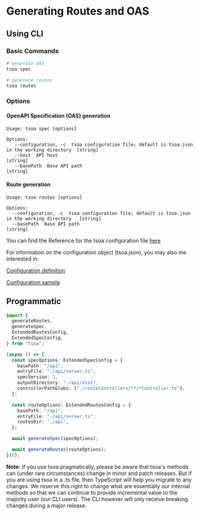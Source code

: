 # Generating Routes and OAS

## Using CLI

### Basic Commands

```bash
# generate OAS
tsoa spec

# generate routes
tsoa routes
```

### Options

#### OpenAPI Specification (OAS) generation

```
Usage: tsoa spec [options]

Options:
   --configuration, -c  tsoa configuration file; default is tsoa.json in the working directory  [string]
   --host  API host                                                                             [string]
   --basePath  Base API path                                                                    [string]
```

#### Route generation

```
Usage: tsoa routes [options]

Options:
  --configuration, -c  tsoa configuration file; default is tsoa.json in the working directory   [string]
  --basePath  Base API path                                                                     [string]
```

You can find the Reference for the tsoa configuration file [here](https://tsoa-community.github.io/reference/interfaces/config.html)

For information on the configuration object (tsoa.json), you may also me interested in:

[Configuration definition](https://github.com/lukeautry/tsoa/blob/master/packages/runtime/src/config.ts)

[Configuration sample](https://github.com/lukeautry/tsoa/blob/master/tests/tsoa.json)

## Programmatic

```typescript
import {
  generateRoutes,
  generateSpec,
  ExtendedRoutesConfig,
  ExtendedSpecConfig,
} from "tsoa";

(async () => {
  const specOptions: ExtendedSpecConfig = {
    basePath: "/api",
    entryFile: "./api/server.ts",
    specVersion: 3,
    outputDirectory: "./api/dist",
    controllerPathGlobs: ["./routeControllers/**/*Controller.ts"],
  };

  const routeOptions: ExtendedRoutesConfig = {
    basePath: "/api",
    entryFile: "./api/server.ts",
    routesDir: "./api",
  };

  await generateSpec(specOptions);

  await generateRoutes(routeOptions);
})();
```

**Note:** If you use tsoa pragmatically, please be aware that tsoa's methods can (under rare circumstances) change in minor and patch releases. But if you are using tsoa in a .ts file, then TypeScript will help you migrate to any changes. We reserve this right to change what are essentially our internal methods so that we can continue to provide incremental value to the majority user (our CLI users). The CLI however will only receive breaking changes during a major release.
